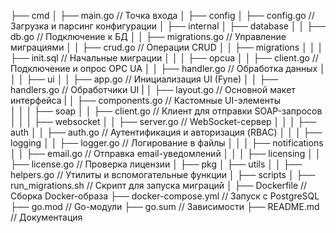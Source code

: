 ├── cmd
│   ├── main.go  // Точка входа
│
├── config
│   ├── config.go  // Загрузка и парсинг конфигурации
│
├── internal
│   ├── database
│   │   ├── db.go       // Подключение к БД
│   │   ├── migrations.go // Управление миграциями
│   │   ├── crud.go     // Операции CRUD
│   │   ├── migrations
│   │   │   ├── init.sql // Начальные миграции
│   │
│   ├── opcua
│   │   ├── client.go  // Подключение и опрос OPC UA
│   │   ├── handler.go // Обработка данных
│   │
│   ├── ui
│   │   ├── app.go     // Инициализация UI (Fyne)
│   │   ├── handlers.go // Обработчики UI
|   │   ├── layout.go    // Основной макет интерфейса
|   │   ├── components.go // Кастомные UI-элементы    
│   │
│   ├── soap
│   │   ├── client.go  // Клиент для отправки SOAP-запросов
│   │
│   ├── websocket
│   │   ├── server.go  // WebSocket-сервер
│   │
│   ├── auth
│   │   ├── auth.go    // Аутентификация и авторизация (RBAC)
│   │
│   ├── logging
│   │   ├── logger.go  // Логирование в файлы
│   │
│   ├── notifications
│   │   ├── email.go   // Отправка email-уведомлений
│   │
│   ├── licensing
│   │   ├── license.go // Проверка лицензии
│
├── pkg
│   ├── utils
│   │   ├── helpers.go // Утилиты и вспомогательные функции
│
├── scripts
│   ├── run_migrations.sh // Скрипт для запуска миграций
│
├── Dockerfile  // Сборка Docker-образа
├── docker-compose.yml  // Запуск с PostgreSQL
├── go.mod  // Go-модули
├── go.sum  // Зависимости
├── README.md  // Документация
